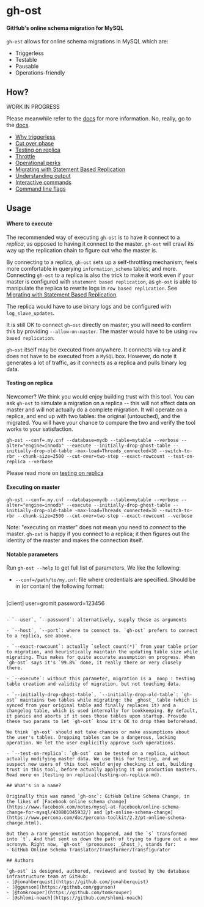 # gh-ost

#### GitHub's online schema migration for MySQL

`gh-ost` allows for online schema migrations in MySQL which are:
- Triggerless
- Testable
- Pausable
- Operations-friendly

## How?

WORK IN PROGRESS

Please meanwhile refer to the [docs](doc) for more information. No, really, go to the [docs](doc).

- [Why triggerless](doc/why-triggerless.md)
- [Cut over phase](doc/cut-over.md)
- [Testing on replica](doc/testing-on-replica.md)
- [Throttle](doc/throttle.md)
- [Operational perks](doc/perks.md)
- [Migrating with Statement Based Replication](doc/migrating-with-sbr.md)
- [Understanding output](doc/understanding-output.md)
- [Interactive commands](doc/interactive-commands.md)
- [Command line flags](doc/command-line-flags.md)

## Usage

#### Where to execute

The recommended way of executing `gh-ost` is to have it connect to a _replica_, as opposed to having it connect to the master. `gh-ost` will crawl its way up the replication chain to figure out who the master is.

By connecting to a replica, `gh-ost` sets up a self-throttling mechanism; feels more comfortable in querying `information_schema` tables; and more. Connecting `gh-ost` to a replica is also the trick to make it work even if your master is configured with `statement based replication`, as `gh-ost` is able to manipulate the replica to rewrite logs in `row based replication`. See [Migrating with Statement Based Replication](migrating-with-sbr.md).

The replica would have to use binary logs and be configured with `log_slave_updates`.

It is still OK to connect `gh-ost` directly on master; you will need to confirm this by providing `--allow-on-master`. The master would have to be using `row based replication`.

`gh-ost` itself may be executed from anywhere. It connects via `tcp` and it does not have to be executed from a `MySQL` box. However, do note it generates a lot of traffic, as it connects as a replica and pulls binary log data.

#### Testing on replica

Newcomer? We think you would enjoy building trust with this tool. You can ask `gh-ost` to simulate a migration on a replica -- this will not affect data on master and will not actually do a complete migration. It will operate on a replica, and end up with two tables: the original (untouched), and the migrated. You will have your chance to compare the two and verify the tool works to your satisfaction.

```
gh-ost --conf=.my.cnf --database=mydb --table=mytable --verbose --alter="engine=innodb" --execute --initially-drop-ghost-table --initially-drop-old-table -max-load=Threads_connected=30 --switch-to-rbr --chunk-size=2500 --cut-over=two-step --exact-rowcount --test-on-replica --verbose
```
Please read more on [testing on replica](testing-on-replica.md)

#### Executing on master

```
gh-ost --conf=.my.cnf --database=mydb --table=mytable --verbose --alter="engine=innodb" --execute --initially-drop-ghost-table --initially-drop-old-table -max-load=Threads_connected=30 --switch-to-rbr --chunk-size=2500 --cut-over=two-step --exact-rowcount --verbose
```

Note: "executing on master" does not mean you need to _connect_ to the master. `gh-ost` is happy if you connect to a replica; it then figures out the identity of the master and makes the connection itself.

#### Notable parameters

Run `gh-ost --help` to get full list of parameters. We like the following:

- `--conf=/path/to/my.cnf`: file where credentials are specified. Should be in (or contain) the following format:

  ```
[client]
user=gromit
password=123456
  ```

- `--user`, `--password`: alternatively, supply these as arguments

- `--host`, `--port`: where to connect to. `gh-ost` prefers to connect to a replica, see above.

- `--exact-rowcount`: actually `select count(*)` from your table prior to migration, and heuristically maintain the updating table size while migrating. This makes for quite accurate assumption on progress. When `gh-ost` says it's `99.8%` done, it really there or very closely there.

- `--execute`: without this parameter, migration is a _noop_: testing table creation and validity of migration, but not touching data.

- `--initially-drop-ghost-table`, `--initially-drop-old-table`: `gh-ost` maintains two tables while migrating: the _ghost_ table (which is synced from your original table and finally replaces it) and a changelog table, which is used internally for bookkeeping. By default, it panics and aborts if it sees those tables upon startup. Provide these two params to let `gh-ost` know it's OK to drop them beforehand.

  We think `gh-ost` should not take chances or make assumptions about the user's tables. Dropping tables can be a dangerous, locking operation. We let the user explicitly approve such operations.

- `--test-on-replica`: `gh-ost` can be tested on a replica, without actually modifying master data. We use this for testing, and we suspect new users of this tool would enjoy checking it out, building trust in this tool, before actually applying it on production masters. Read more on [testing on replica](testing-on-replica.md).

## What's in a name?

Originally this was named `gh-osc`: GitHub Online Schema Change, in the likes of [Facebook online schema change](https://www.facebook.com/notes/mysql-at-facebook/online-schema-change-for-mysql/430801045932/) and [pt-online-schema-change](https://www.percona.com/doc/percona-toolkit/2.2/pt-online-schema-change.html).

But then a rare genetic mutation happened, and the `s` transformed into `t`. And that sent us down the path of trying to figure out a new acronym. Right now, `gh-ost` (pronounce: _Ghost_), stands for:
- GitHub Online Schema Translator/Transformer/Transfigurator

## Authors

`gh-ost` is designed, authored, reviewed and tested by the database infrastructure team at GitHub:
- [@jonahberquist](https://github.com/jonahberquist)
- [@ggunson](https://github.com/ggunson)
- [@tomkrouper](https://github.com/tomkrouper)
- [@shlomi-noach](https://github.com/shlomi-noach)
